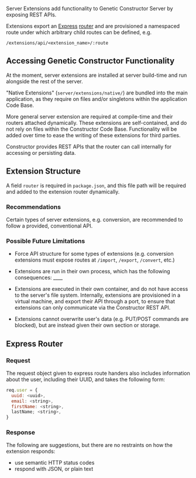 Server Extensions add functionality to Genetic Constructor Server by exposing REST APIs.

Extensions export an [Express](https://expressjs.com/) [router](https://expressjs.com/en/4x/api.html#router) and are provisioned a namespaced route under which arbitrary child routes can be defined, e.g.

`/extensions/api/<extension_name>/:route`

## Accessing Genetic Constructor Functionality

At the moment, server extensions are installed at server build-time and run alongside the rest of the server.

"Native Extensions" (`server/extensions/native/`) are bundled into the main application, as they require on files and/or singletons within the application Code Base.

More general server extension are required at compile-time and their routers attached dynamically. These extensions are self-contained, and do not rely on files within the Constructor Code Base. Functionality will be added over time to ease the writing of these extensions for third parties.

Constructor provides REST APIs that the router can call internally for accessing or persisting data.

## Extension Structure

A field `router` is required in `package.json`, and this file path will be required and added to the extension router dynamically.

### Recommendations

Certain types of server extensions, e.g. conversion, are recommended to follow a provided, conventional API.

### Possible Future Limitations

- Force API structure for some types of extensions (e.g. conversion extensions must expose routes at `/import`, `/export`, `/convert`, etc.)

- Extensions are run in their own process, which has the following consequences: ____

- Extensions are executed in their own container, and do not have access to the server's file system. Internally, extensions are provisioned in a virtual machine, and export their API through a port, to ensure that extensions can only communicate via the Constructor REST API.

- Extensions cannot overwrite user's data (e.g. PUT/POST commands are blocked), but are instead given their own section or storage.

## Express Router

### Request

The request object given to express route handers also includes information about the user, including their UUID, and takes the following form:

```javascript
req.user = {
  uuid: <uuid>,
  email: <string>,
  firstName: <string>,
  lastName; <string>,
}
```

### Response

The following are suggestions, but there are no restraints on how the extension responds:

- use semantic HTTP status codes
- respond with JSON, or plain text
